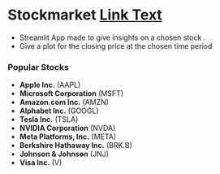 # Stockmarket [Link Text](https://stockmarket-analysis.streamlit.app/)
- Streamlit App made to give insights on a chosen stock . 
- Give a plot for the closing price at the chosen time period
### Popular Stocks

- **Apple Inc.** (AAPL)
- **Microsoft Corporation** (MSFT)
- **Amazon.com Inc.** (AMZN)
- **Alphabet Inc.** (GOOGL)
- **Tesla Inc.** (TSLA)
- **NVIDIA Corporation** (NVDA)
- **Meta Platforms, Inc.** (META)
- **Berkshire Hathaway Inc.** (BRK.B)
- **Johnson & Johnson** (JNJ)
- **Visa Inc.** (V)
